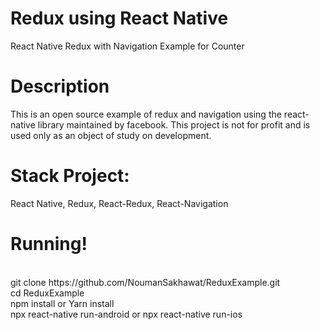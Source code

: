 # Redux using React Native

React Native Redux with Navigation Example for Counter

# Description
This is an open source example of redux and navigation using the react-native library maintained by facebook. This project is not for profit and is used only as an object of study on development.

# Stack Project:
React Native, Redux, React-Redux, React-Navigation

# Running!
<br/>
<copy-button>
git clone https://github.com/NoumanSakhawat/ReduxExample.git <br/>
cd ReduxExample <br/>
npm install or Yarn install <br/>
npx react-native run-android or npx react-native run-ios <br/> 
    </copy-button>
  
